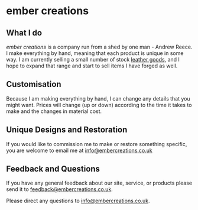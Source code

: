 ember creations
===============

What I do
---------

*ember creations* is a company run from a shed by one man - Andrew Reece. I make everything by hand, meaning that each product is unique in some way. I am currently selling a small number of stock [leather goods][], and I hope to expand that range and start to sell items I have forged as well.

[leather goods]: localhost:8080/leather

Customisation
-------------

Because I am making everything by hand, I can change any details that you might want. Prices will change (up or down) according to the time it takes to make and the changes in material cost.

Unique Designs and Restoration
------------------------------

If you would like to commission me to make or restore something specific, you are welcome to email me at <info@embercreations.co.uk>

Feedback and Questions
----------------------

If you have any general feedback about our site, service, or products please send it to <feedback@embercreations.co.uk>.

Please direct any questions to <info@embercreations.co.uk>.
